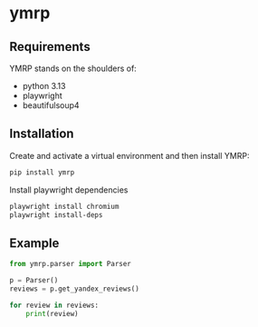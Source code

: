 # ymrp

## Requirements

YMRP stands on the shoulders of:
 - python 3.13
 - playwright
 - beautifulsoup4

## Installation

Create and activate a virtual environment and then install YMRP:

```sh
pip install ymrp
```

Install playwright dependencies

```sh
playwright install chromium
playwright install-deps
```

## Example

```python
from ymrp.parser import Parser

p = Parser()
reviews = p.get_yandex_reviews()

for review in reviews:
    print(review)

```
